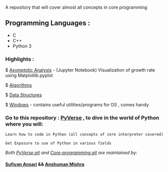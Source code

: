 A repository that will cover almost all concepts in core programming

## Programming Languages :
- C
- C++
- Python 3
    
 

### Highlights :
   
 $ [Asymptotic Analysis](https://github.com/suffisme/Core-Programming/tree/master/Asymptotic%20Analysis) - (Jupyter Notebook) Visualization of growth rate using Matplotlib.pyplot

 $ [Algorithms](https://github.com/suffisme/Core-Programming/tree/master/Algorithms)

 $ [Data Structures](https://github.com/suffisme/Core-Programming/tree/master/Data%20Structures)

 $ [Windows](https://github.com/suffisme/Core-Programming/tree/master/Windows) - contains useful utilities/programs for OS , comes handy 
   

### Go to this repository : [PyVerse](https://github.com/suffisme/PyVerse) , to dive in the world of Python where you will:
    
    Learn how to code in Python (all concepts of core interpreter covered)
    
    Get Exposure to use of Python in various fields
    
    
    
_*Both [PyVerse.git](https://github.com/suffisme/PyVerse) and [Core-programming.git](https://github.com/suffisme/Core-Programming) are maintained by:*_
    
####   [Sufiyan Ansari](https://github.com/suffisme) && [Anshuman Mishra](https://github.com/shivanshuman021)



